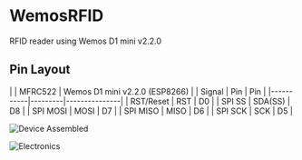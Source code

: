 # WemosRFID
RFID reader using Wemos D1 mini v2.2.0

Pin Layout
----------

|           | MFRC522 | Wemos D1 mini v2.2.0 (ESP8266) |
| Signal    | Pin     | Pin           |
|-----------|---------|---------------|
| RST/Reset | RST     | D0            |
| SPI SS    | SDA(SS) | D8            |
| SPI MOSI  | MOSI    | D7            |
| SPI MISO  | MISO    | D6            |
| SPI SCK   | SCK     | D5            |

![Device Assembled](https://github.com/haydnady/WemosRFID/blob/main/img/housing_top_1.jpg)

![Electronics](https://github.com/haydnady/WemosRFID/blob/main/img/wiring_job.jpg)